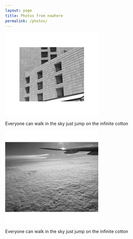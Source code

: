 ```yaml
---
layout: page
title: Photos from nowhere
permalink: /photos/
---
```


<img src="/images/Photo3.JPG" alt="portrait" width="300"/>


Everyone can walk in the sky
just jump on the infinite cotton


<img src="/images/Photo 1.JPG" alt="portrait" width="300"/>



Everyone can walk in the sky
just jump on the infinite cotton
